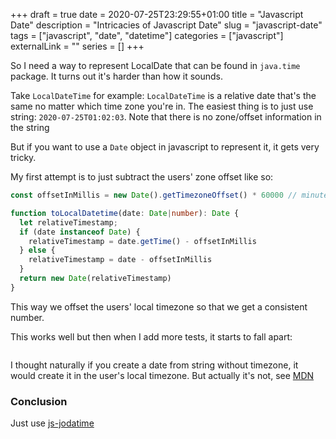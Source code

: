 +++ 
draft = true
date = 2020-07-25T23:29:55+01:00
title = "Javascript Date"
description = "Intricacies of Javascript Date"
slug = "javascript-date" 
tags = ["javascript", "date", "datetime"]
categories = ["javascript"]
externalLink = ""
series = []
+++

So I need a way to represent LocalDate that can be found in `java.time` package. It turns out it's harder than how it sounds.

Take `LocalDateTime` for example: `LocalDateTime` is a relative date that's the same no matter which time zone you're in. The easiest thing is to just use string: `2020-07-25T01:02:03`. Note that there is no zone/offset information in the string

But if you want to use a `Date` object in javascript to represent it, it gets very tricky.

My first attempt is to just subtract the users' zone offset like so:

```ts
const offsetInMillis = new Date().getTimezoneOffset() * 60000 // minutes to ms

function toLocalDatetime(date: Date|number): Date {
  let relativeTimestamp;
  if (date instanceof Date) {
	relativeTimestamp = date.getTime() - offsetInMillis
  } else {
    relativeTimestamp = date - offsetInMillis
  }
  return new Date(relativeTimestamp)
}
```

This way we offset the users' local timezone so that we get a consistent number.

This works well but then when I add more tests, it starts to fall apart:

```ts

```

I thought naturally if you create a date from string without timezone, it would create it in the user's local timezone. But actually it's not, see [MDN]()

### Conclusion

Just use [js-jodatime](https://js-joda.github.io/js-joda/)
